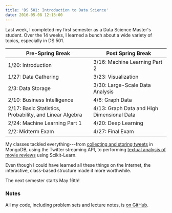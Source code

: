 ```yaml
---
title: 'DS 501: Introduction to Data Science'
date: 2016-05-08 12:13:00
---
```


Last week, I completed my first semester as a Data Science Master's student. Over the 14 weeks, I learned a bunch about a wide variety of topics, especially in DS 501.

Pre-Spring Break | Post Spring Break
--- | ---
1/20: Introduction | 3/16: Machine Learning Part 2
1/27: Data Gathering | 3/23: Visualization
2/3: Data Storage | 3/30: Large-Scale Data Analysis
2/10: Business Intelligence | 4/6: Graph Data
2/17: Basic Statistics, Probability, and Linear Algebra | 4/13: Graph Data and High Dimensional Data
2/24: Machine Learning Part 1 | 4/20: Deep Learning
2/2: Midterm Exam | 4/27: Final Exam

My classes tackled everything---from [collecting and storing tweets](https://github.com/tmm/DS501/blob/master/1/CaseStudy1.ipynb) in MongoDB, using the Twitter streaming API, to performing [textual analysis of movie reviews](https://github.com/tmm/DS501/blob/master/3/CaseStudy3.ipynb) using Scikit-Learn.

Even though I could have learned all these things on the Internet, the interactive, class-based structure made it more worthwhile.

The next semester starts May 16th! 

### Notes

All my code, including problem sets and lecture notes, is [on GitHub](https://github.com/tmm/DS501).